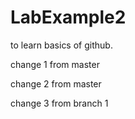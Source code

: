 # LabExample2
to learn basics of github.

 change 1 from master

change 2 from master

change 3 from branch 1

